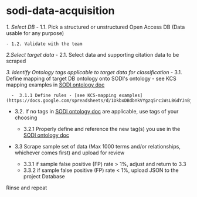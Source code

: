 # sodi-data-acquisition

*1. Select DB*
    - 1.1. Pick a structured or unstructured Open Access DB (Data usable for any purpose)
    
    - 1.2. Validate with the team
    
*2.Select target data*
    - 2.1. Select data and supporting citation data to be scraped
    
*3. Identify Ontology tags applicable to target data for classification*
    - 3.1. Define mapping of target DB ontology onto SODI's ontology - see KCS mapping examples in [SODI ontology doc](https://docs.google.com/spreadsheets/d/1DkbxDBdbYkVYgzq5rciWsLBGdYJnBjKu284Wf8BeTc0/edit#gid=570911882)
    
      -  3.1.1 Define rules - [see KCS-mapping examples](https://docs.google.com/spreadsheets/d/1DkbxDBdbYkVYgzq5rciWsLBGdYJnBjKu284Wf8BeTc0/edit#gid=1531718387)
    
   - 3.2. If no tags in [SODI ontology doc](https://docs.google.com/spreadsheets/d/1DkbxDBdbYkVYgzq5rciWsLBGdYJnBjKu284Wf8BeTc0/edit#gid=570911882) are applicable, use tags of your choosing
      -  3.2.1 Properly define and reference the new tag(s) you use in the [SODI ontology doc](https://docs.google.com/spreadsheets/d/1DkbxDBdbYkVYgzq5rciWsLBGdYJnBjKu284Wf8BeTc0/edit#gid=570911882)
      
  - 3.3 Scrape sample set of data (Max 1000 terms and/or relationships, whichever comes first) and upload for review
     -  3.3.1 if sample false positive (FP) rate > 1%, adjust and return to 3.3
     -  3.3.2 if sample false positive (FP) rate < 1%, upload JSON to the project Database
       
Rinse and repeat
